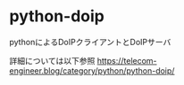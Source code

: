 # python-doip
pythonによるDoIPクライアントとDoIPサーバ

詳細については以下参照
https://telecom-engineer.blog/category/python/python-doip/
